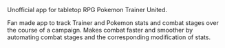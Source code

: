 Unofficial app for tabletop RPG Pokemon Trainer United.

Fan made app to track Trainer and Pokemon stats and combat stages over the course of a campaign. Makes combat faster and smoother by automating combat stages and the corresponding modification of stats.
